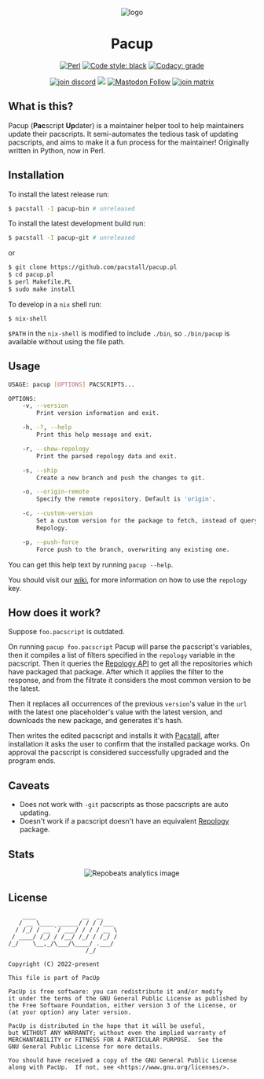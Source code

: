 <p align="center"><img alt="logo" src="https://raw.githubusercontent.com/pacstall/pacup/master/imgs/logo.png"></p>
<h1 align="center">Pacup</h1>
<p align="center">
  <a href="https://www.perl.org/"><img alt="Perl" src="https://img.shields.io/badge/language-perl_5-306998?logo=perl&logoColor=white&style=for-the-badge"></a>
  <a href="https://github.com/psf/black"><img alt="Code style: black" src="https://img.shields.io/badge/code%20style-black-black?style=for-the-badge"/></a>
  <a href="https://www.codacy.com/gh/pacstall/pacup/dashboard?utm_source=github.com&amp;utm_medium=referral&amp;utm_content=pacstall/pacup&amp;utm_campaign=Badge_Grade"><img alt="Codacy: grade" src="https://img.shields.io/codacy/grade/4b1365e6f7d2474283243f62b2c5973d?label=Codacy&logo=codacy&style=for-the-badge"></a>
<p/>
<p align="center">
  <!-- Social -->
  <a href="https://discord.gg/yzrjXJV6K8"><img alt="join discord" src="https://img.shields.io/discord/839818021207801878?color=5865F2&label=Discord&logo=discord&logoColor=FFFFFF&style=for-the-badge"></a>
  <a href="https://reddit.com/r/pacstall"><img src="https://img.shields.io/reddit/subreddit-subscribers/pacstall?label=Reddit&color=FF4301&style=for-the-badge&logo=reddit&logoColor=FFFFFF" loading="lazy"></a>
  <a href="https://social.linux.pizza/web/@pacstall"><img alt="Mastodon Follow" src="https://img.shields.io/mastodon/follow/107278715447740005?color=3088d4&domain=https%3A%2F%2Fsocial.linux.pizza&label=Mastodon&logo=mastodon&logoColor=white&style=for-the-badge" loading="lazy"></a>
  <a href="https://matrix.to/#/#pacstall:matrix.org"><img alt="join matrix" src="https://img.shields.io/matrix/pacstall:matrix.org?color=888888&label=Matrix&logo=Matrix&style=for-the-badge"></a>
<p/>

## What is this?

Pacup (**Pac**script **Up**dater) is a maintainer helper tool to help
maintainers update their pacscripts. It semi-automates the tedious task of
updating pacscripts, and aims to make it a fun process for the maintainer!
Originally written in Python, now in Perl.

## Installation

To install the latest release run:

```bash
$ pacstall -I pacup-bin # unreleased
```

To install the latest development build run:

```bash
$ pacstall -I pacup-git # unreleased
```

or

```bash
$ git clone https://github.com/pacstall/pacup.pl
$ cd pacup.pl
$ perl Makefile.PL
$ sudo make install
```

To develop in a `nix` shell run:
```console
$ nix-shell
```

`$PATH` in the `nix-shell` is modified to include `./bin`, so `./bin/pacup` is available without using the file path.

## Usage

```bash
USAGE: pacup [OPTIONS] PACSCRIPTS...

OPTIONS:
    -v, --version
        Print version information and exit.

    -h, -?, --help
        Print this help message and exit.

    -r, --show-repology
        Print the parsed repology data and exit.

    -s, --ship
        Create a new branch and push the changes to git.

    -o, --origin-remote
        Specify the remote repository. Default is 'origin'.

    -c, --custom-version
        Set a custom version for the package to fetch, instead of querying
        Repology.

    -p, --push-force
        Force push to the branch, overwriting any existing one.
```

You can get this help text by running `pacup --help`.

You should visit our [wiki](https://github.com/pacstall/pacup.pl/wiki/Wiki), for
more information on how to use the `repology` key.

## How does it work?

Suppose `foo.pacscript` is outdated.

On running `pacup foo.pacscript` Pacup will parse the pacscript's variables,
then it compiles a list of filters specified in the `repology` variable in the
pacscript. Then it queries the [Repology API](https://repology.org/api) to get
all the repositories which have packaged that package. After which it applies
the filter to the response, and from the filtrate it considers the most common
version to be the latest.

Then it replaces all occurrences of the previous `version`'s value in the `url`
with the latest one placeholder's value with the latest version, and downloads
the new package, and generates it's hash.

Then writes the edited pacscript and installs it with
[Pacstall](https://github.com/pacstall/pacstall), after installation it asks
the user to confirm that the installed package works. On approval the pacscript
is considered successfully upgraded and the program ends.

## Caveats

* Does not work with `-git` pacscripts as those pacscripts are auto updating.
* Doesn't work if a pacscript doesn't have an equivalent
  [Repology](https://repology.org/) package.

## Stats

<p align="center"><img alt="Repobeats analytics image" src="https://repobeats.axiom.co/api/embed/80bc45a6d65fbfb43905aa22b3950badc09edd97.svg" /></p>

## License

```monospace
    ____             __  __
   / __ \____ ______/ / / /___
  / /_/ / __ `/ ___/ / / / __ \
 / ____/ /_/ / /__/ /_/ / /_/ /
/_/    \__,_/\___/\____/ .___/
                      /_/

Copyright (C) 2022-present

This file is part of PacUp

PacUp is free software: you can redistribute it and/or modify
it under the terms of the GNU General Public License as published by
the Free Software Foundation, either version 3 of the License, or
(at your option) any later version.

PacUp is distributed in the hope that it will be useful,
but WITHOUT ANY WARRANTY; without even the implied warranty of
MERCHANTABILITY or FITNESS FOR A PARTICULAR PURPOSE.  See the
GNU General Public License for more details.

You should have received a copy of the GNU General Public License
along with PacUp.  If not, see <https://www.gnu.org/licenses/>.
```
